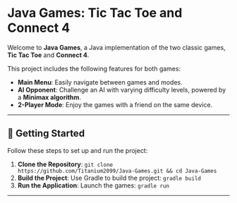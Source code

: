 # Java Games: Tic Tac Toe and Connect 4

Welcome to **Java Games**, a Java implementation of the two classic games, **Tic Tac Toe** and **Connect 4**.

This project includes the following features for both games:

- **Main Menu**: Easily navigate between games and modes.
- **AI Opponent**: Challenge an AI with varying difficulty levels, powered by a **Minimax algorithm**.
- **2-Player Mode**: Enjoy the games with a friend on the same device.


---

## 🚀 Getting Started

Follow these steps to set up and run the project:

1. **Clone the Repository**: `git clone https://github.com/Titanium2099/Java-Games.git && cd Java-Games`
3. **Build the Project**: Use Gradle to build the project: `gradle build`
3. **Run the Application**: Launch the games: `gradle run`

---